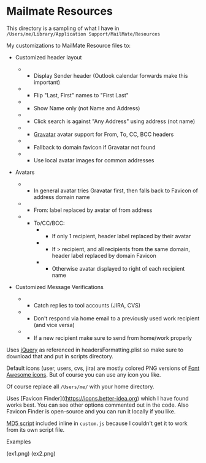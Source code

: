 # Mailmate Resources

This directory is a sampling of what I have in ```/Users/me/Library/Application Support/MailMate/Resources```

My customizations to MailMate Resource files to:

* Customized header layout
  * * Display Sender header (Outlook calendar forwards make this important)
  * * Flip "Last, First" names to "First Last"
  * * Show Name only (not Name and Address)
  * * Click search is against "Any Address" using address (not name)
  * * [Gravatar](https://www.gravatar.com/) avatar support for From, To, CC, BCC headers
  * * Fallback to domain favicon if Gravatar not found
  * * Use local avatar images for common addresses

* Avatars
  * * In general avatar tries Gravatar first, then falls back to Favicon of address domain name
  * * From: label replaced by avatar of from address
  * * To/CC/BCC:
      * * If only 1 recipient, header label replaced by their avatar
      * * If > recipient, and all recipients from the same domain, header label replaced by domain Favicon
      * * Otherwise avatar displayed to right of each recipient name
      
* Customized Message Verifications
  * * Catch replies to tool accounts (JIRA, CVS)
  * * Don't respond via home email to a previously used work recipient (and vice versa)
  * * If a new recipient make sure to send from home/work properly

Uses [jQuery](https://jquery.com) as referenced in headersFormatting.plist so make sure to download that and put in scripts directory.

Default icons (user, users, cvs, jira) are mostly colored PNG versions of [Font Awesome icons](http://fontawesome.io). But of course you can use any icon you like.

Of course replace all ```/Users/me/``` with your home directory.

Uses [Favicon Finder]((https://icons.better-idea.org) which I have found works best. You can see other options commented out in the code. Also Favicon Finder is open-source and you can run it locally if you like.

[MD5 script](http://www.myersdaily.org/joseph/javascript/md5.js) included inline in ```custom.js``` because I couldn't get it to work from its own script file.

Examples

(ex1.png)
(ex2.png)

